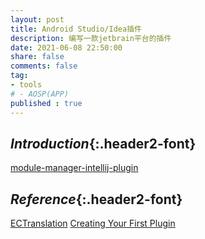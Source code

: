 ```yaml
---
layout: post
title: Android Studio/Idea插件
description: 编写一款jetbrain平台的插件
date: 2021-06-08 22:50:00
share: false
comments: false
tag:
- tools
# - AOSP(APP)
published : true 
---
```

## *Introduction*{:.header2-font}


[module-manager-intellij-plugin](https://github.com/electrolyteJ/bundles-assembler/tree/main/module-manager-intellij-plugin)

## *Reference*{:.header2-font}
[ECTranslation](https://github.com/Skykai521/ECTranslation)
[Creating Your First Plugin](https://plugins.jetbrains.com/docs/intellij/getting-started.html)